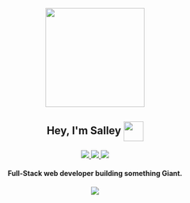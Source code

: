 <p align="center">
   <img src="https://github.com/juxsalley/dev_salley/blob/main/logo2.png"/ width="200" align="center">
  <h2 align="center"> Hey, I'm Salley <span width="40px"> </span> <img src="https://media.giphy.com/media/UVG0BN8TOMKkPOJS6e/giphy.gif" width="40px"          align="center"/></h2>
 
</p>

<p align="center">
   <a href="https://twitter.com/__salley">  <img src="https://img.shields.io/badge/-@__salley-1ca0f1?style=flat-square&labelColor=1ca0f1&logo=twitter&logoColor=white&link=https://twitter.com/__salley"/>
      <a/>
         <a href="https://www.linkedin.com/in/dev-salley/">  <img src="https://img.shields.io/badge/-Dev%20Salley-blue?style=flat-square&logo=Linkedin&logoColor=white&link=https://www.linkedin.com/in/dev-salley/"/>
      <a/>
        <a href="https://codesalley.dev/" target='__blank'>  <img src="https://img.shields.io/badge/Portfolio-dev%20salley-orange"/>
      <a/>
    
   <h4 align="center">Full-Stack web developer building something Giant.</h4> 
   
   <p align="center">  <img src="https://github-readme-stats.vercel.app/api?username=juxsalley&theme=blueberry&show_icons=true " />
   <p/>
   

</p>

